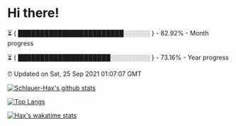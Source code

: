 # Hi there!

⏳ { ████████████████████████░░░░░░ } - 82.92% - Month progress

⏳ { █████████████████████░░░░░░░░░ } - 73.16% - Year progress

⏰ Updated on Sat, 25 Sep 2021 01:07:07 GMT


[![Schlauer-Hax's github stats](https://github-readme-stats.vercel.app/api?username=Schlauer-Hax&show_icons=true&theme=dark&count_private=true)](https://github.com/Schlauer-Hax)


[![Top Langs](https://github-readme-stats.vercel.app/api/top-langs/?username=Schlauer-Hax&layout=compact&theme=dark)](https://github.com/Schlauer-Hax?tab=repositories)


[![Hax's wakatime stats](https://github-readme-stats.vercel.app/api/wakatime?username=Hax&theme=dark)](https://wakatime.com/@Hax)

